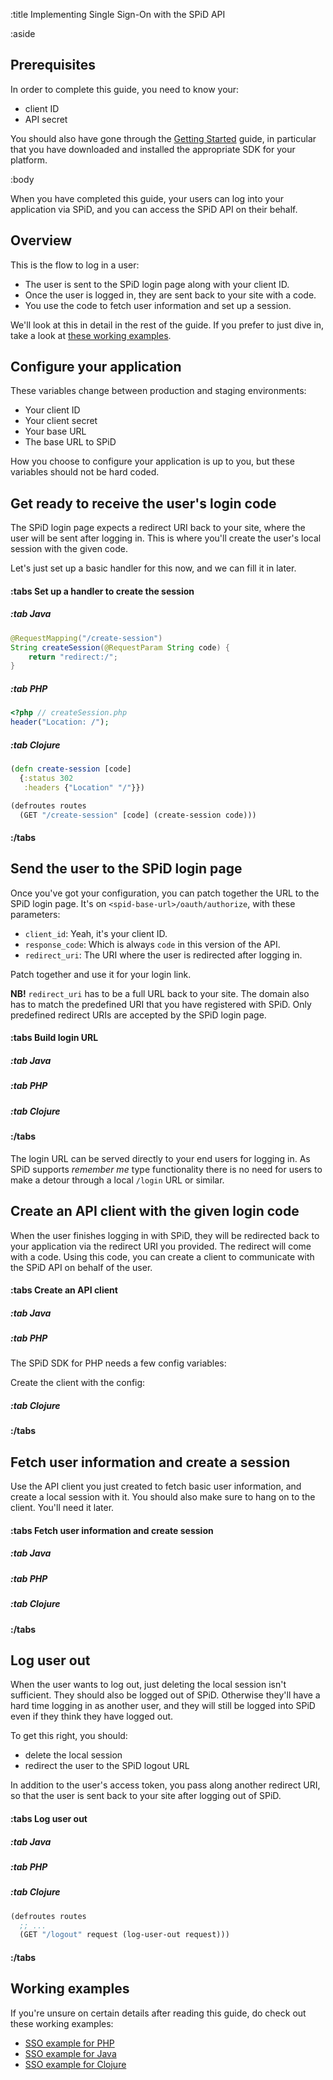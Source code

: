 :title Implementing Single Sign-On with the SPiD API

:aside

## Prerequisites

In order to complete this guide, you need to know your:

- client ID
- API secret

You should also have gone through the
[Getting Started](/getting-started/) guide, in particular that you
have downloaded and installed the appropriate SDK for your platform.

:body

When you have completed this guide, your users can log into your
application via SPiD, and you can access the SPiD API on their
behalf.

## Overview

This is the flow to log in a user:

- The user is sent to the SPiD login page along with your client ID.
- Once the user is logged in, they are sent back to your site with a code.
- You use the code to fetch user information and set up a session.

We'll look at this in detail in the rest of the guide. If you prefer
to just dive in, take a look at
[these working examples](#working-examples).

## Configure your application

These variables change between production and staging environments:

- Your client ID
- Your client secret
- Your base URL
- The base URL to SPiD

How you choose to configure your application is up to you, but
these variables should not be hard coded.

## Get ready to receive the user's login code

The SPiD login page expects a redirect URI back to your site, where
the user will be sent after logging in. This is where you'll
create the user's local session with the given code.

Let's just set up a basic handler for this now, and we can fill it
in later.

#### :tabs Set up a handler to create the session

##### :tab Java

```java
@RequestMapping("/create-session")
String createSession(@RequestParam String code) {
    return "redirect:/";
}
```

##### :tab PHP

```php
<?php // createSession.php
header("Location: /");
```

##### :tab Clojure

```clj
(defn create-session [code]
  {:status 302
   :headers {"Location" "/"}})

(defroutes routes
  (GET "/create-session" [code] (create-session code)))
```

#### :/tabs

## Send the user to the SPiD login page

Once you've got your configuration, you can patch together the URL
to the SPiD login page. It's on `<spid-base-url>/oauth/authorize`,
with these parameters:

- `client_id`: Yeah, it's your client ID.
- `response_code`: Which is always `code` in this version of the API.
- `redirect_uri`: The URI where the user is redirected after logging in.

Patch together and use it for your login link.

**NB!** `redirect_uri` has to be a full URL back to your site.
The domain also has to match the predefined URI that you have
registered with SPiD. Only predefined redirect URIs are accepted by
the SPiD login page.

#### :tabs Build login URL

##### :tab Java

<spid-example lang="java" src="/sso/src/main/java/SingleSignOnController.java" title="Build login URL"/>

##### :tab PHP

<spid-example lang="php" src="/sso/index.php" title="Build login URL"/>

##### :tab Clojure

<spid-example lang="clj" src="/sso/src/spid_clojure_sso_example/core.clj" title="Build login URL"/>

#### :/tabs

The login URL can be served directly to your end users for logging in. As
SPiD supports *remember me* type functionality there is no need for
users to make a detour through a local `/login` URL or similar.

## Create an API client with the given login code

When the user finishes logging in with SPiD, they will be redirected
back to your application via the redirect URI you provided. The
redirect will come with a code. Using this code, you can create a
client to communicate with the SPiD API on behalf of the user.

#### :tabs Create an API client

##### :tab Java

<spid-example lang="java" src="/sso/src/main/java/SingleSignOnController.java" title="Create user client"/>

##### :tab PHP

The SPiD SDK for PHP needs a few config variables:

<spid-example lang="php" src="/sso/config.php.sample" title="SDK variables"/>

Create the client with the config:

<spid-example lang="php" src="/sso/createSession.php" title="Create user client"/>

##### :tab Clojure

<spid-example lang="clj" src="/sso/src/spid_clojure_sso_example/core.clj" title="Create user client"/>

#### :/tabs

## Fetch user information and create a session

Use the API client you just created to fetch basic user information,
and create a local session with it. You should also make sure to hang
on to the client. You'll need it later.

#### :tabs Fetch user information and create session

##### :tab Java

<spid-example lang="java" src="/sso/src/main/java/SingleSignOnController.java" title="Fetch user information and add to session"/>

##### :tab PHP

<spid-example lang="php" src="/sso/createSession.php" title="Fetch user information and add to session"/>

##### :tab Clojure

<spid-example lang="clj" src="/sso/src/spid_clojure_sso_example/core.clj" title="Fetch user information and add to session"/>

#### :/tabs

## Log user out

When the user wants to log out, just deleting the local session isn't
sufficient. They should also be logged out of SPiD. Otherwise they'll have a
hard time logging in as another user, and they will still be logged into SPiD
even if they think they have logged out.

To get this right, you should:

- delete the local session
- redirect the user to the SPiD logout URL

In addition to the user's access token, you pass along another
redirect URI, so that the user is sent back to your site after
logging out of SPiD.

#### :tabs Log user out

##### :tab Java

<spid-example lang="java" src="/sso/src/main/java/SingleSignOnController.java" title="Log user out"/>

##### :tab PHP

<spid-example lang="php" src="/sso/logout.php" title="Log user out"/>

##### :tab Clojure

<spid-example lang="clj" src="/sso/src/spid_clojure_sso_example/core.clj" title="Log user out"/>

```clj
(defroutes routes
  ;; ...
  (GET "/logout" request (log-user-out request)))
```

#### :/tabs

## Working examples

If you're unsure on certain details after reading this guide, do check
out these working examples:

- [SSO example for PHP](https://github.com/spid-tech-docs/spid-php-examples/tree/master/sso)
- [SSO example for Java](https://github.com/spid-tech-docs/spid-java-examples/tree/master/sso)
- [SSO example for Clojure](https://github.com/spid-tech-docs/spid-clj-examples/tree/master/sso)
